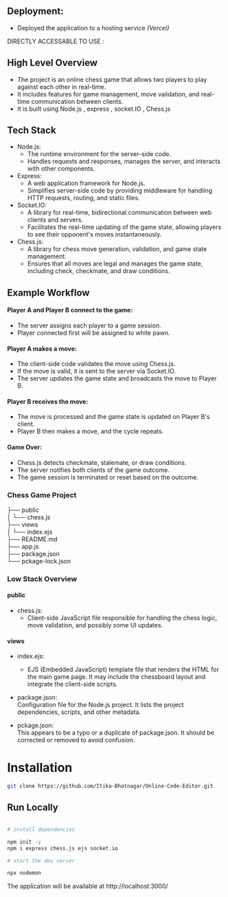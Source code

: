 ## Deployment:

* Deployed the application to a hosting service *(Vercel)*  

DIRECTLY ACCESSABLE TO USE : 

## High Level Overview

* The project is an online chess game that allows two players to play against each other in real-time.
* It includes features for game management, move validation, and real-time communication between clients.
* It is built using Node.js , express , socket.IO , Chess.js


## Tech Stack
* Node.js:
    * The runtime environment for the server-side code.  
    * Handles requests and responses, manages the server, and interacts with other components.
* Express:  
   * A web application framework for Node.js.   
   * Simplifies server-side code by providing middleware for handling HTTP requests, routing, and static files.
* Socket.IO:  
   * A library for real-time, bidirectional communication between web clients and servers.  
   * Facilitates the real-time updating of the game state, allowing players to see their opponent's moves instantaneously.  
* Chess.js:
   * A library for chess move generation, validation, and game state management.
   * Ensures that all moves are legal and manages the game state, including check, checkmate, and draw conditions.
 

## Example Workflow  
#### Player A and Player B connect to the game:  
* The server assigns each player to a game session.   
* Player connected first will be assigned to white pawn.    
#### Player A makes a move:  
* The client-side code validates the move using Chess.js.  
* If the move is valid, it is sent to the server via Socket.IO.  
* The server updates the game state and broadcasts the move to Player B.    
#### Player B receives the move:
* The move is processed and the game state is updated on Player B's client.  
* Player B then makes a move, and the cycle repeats.  
#### Game Over:     
* Chess.js detects checkmate, stalemate, or draw conditions.    
* The server notifies both clients of the game outcome.    
* The game session is terminated or reset based on the outcome.

### Chess Game Project  
├── public  
│   └── chess.js  
├── views  
│   └── index.ejs  
├── README.md  
├── app.js  
├── package.json  
└── pckage-lock.json  


### Low Stack Overview  
#### public  
* chess.js:  
   * Client-side JavaScript file responsible for handling the chess logic, move validation, and possibly some UI updates.  
#### views
* index.ejs:  
   * EJS (Embedded JavaScript) template file that renders the HTML for the main game page. It may include the chessboard layout and integrate the client-side scripts.

* package.json:  
Configuration file for the Node.js project. It lists the project dependencies, scripts, and other metadata.   
* pckage.json:  
This appears to be a typo or a duplicate of package.json. It should be corrected or removed to avoid confusion.   


# Installation 
```bash
git clone https://github.com/Itika-Bhatnagar/Online-Code-Editor.git  
```

## Run Locally

```bash

# install dependencies

npm init -y
npm i express chess.js ejs socket.io

# start the dev server  

npx nodemon
```
The application will be available at http://localhost:3000/
